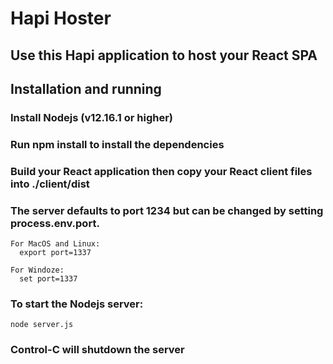 # Hapi Hoster

## Use this Hapi application to host your React SPA

## Installation and running

### Install Nodejs (v12.16.1 or higher)

### Run npm install to install the dependencies

### Build your React application then copy your React client files into ./client/dist

### The server defaults to port 1234 but can be changed by setting process.env.port.
```
For MacOS and Linux:
  export port=1337

For Windoze:
  set port=1337
```

### To start the Nodejs server:
```
node server.js
```

### Control-C will shutdown the server
